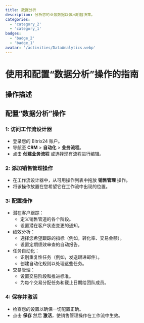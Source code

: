 ```yaml
---
title: 数据分析  
description: 分析您的业务数据以做出明智决策。  
categories:  
  - 'category_2'  
  - 'category_1'  
badges:  
  - 'badge_2'  
  - 'badge_1'  
avatar: '/activities/DataAnalytics.webp'  
---  
```

# 使用和配置“数据分析”操作的指南  

## 操作描述  

## **配置“数据分析”操作**  

### 1: 访问工作流设计器  
- 登录您的 Bitrix24 账户。  
- 导航至 **CRM** > **自动化** > **业务流程**。  
- 点击 **创建业务流程** 或选择现有流程进行编辑。  

### 2: 添加销售管理操作  
- 在工作流设计器中，从可用操作列表中拖放 **销售管理** 操作。  
- 将该操作放置在您希望它在工作流中出现的位置。  

### 3: 配置操作  
- 潜在客户跟踪：  
  - 定义销售管道的各个阶段。  
  - 设置潜在客户状态变更的通知。  
- 绩效分析：  
  - 选择您希望跟踪的指标（例如，转化率、交易金额）。  
  - 设置定期绩效审查的自动报告。  
- 任务自动化：  
  - 识别重复性任务（例如，发送跟进邮件）。  
  - 创建自动化规则以处理这些任务。  
- 交易管理：  
  - 设置交易阶段和推进标准。  
  - 为每个交易分配任务和截止日期给团队成员。  

### 4: 保存并激活  
- 检查您的设置以确保一切配置正确。  
- 点击 **保存** 然后 **激活**，使销售管理操作在工作流中生效。